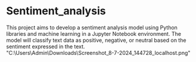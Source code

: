 # Sentiment_analysis
This project aims to develop a sentiment analysis model using Python libraries and machine learning in a Jupyter Notebook environment. The model will classify text data as positive, negative, or neutral based on the sentiment expressed in the text. 
"C:\Users\Admin\Downloads\Screenshot_8-7-2024_144728_localhost.png"

